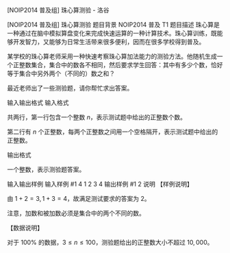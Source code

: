 



[NOIP2014 普及组] 珠心算测验 - 洛谷














[NOIP2014 普及组] 珠心算测验
题目背景
NOIP2014 普及 T1
题目描述
珠心算是一种通过在脑中模拟算盘变化来完成快速运算的一种计算技术。珠心算训练，既能够开发智力，又能够为日常生活带来很多便利，因而在很多学校得到普及。


某学校的珠心算老师采用一种快速考察珠心算加法能力的测验方法。他随机生成一个正整数集合，集合中的数各不相同，然后要求学生回答：其中有多少个数，恰好等于集合中另外两个（不同的）数之和？


最近老师出了一些测验题，请你帮忙求出答案。

输入输出格式
输入格式

共两行，第一行包含一个整数 $n$，表示测试题中给出的正整数个数。


第二行有 $n$ 个正整数，每两个正整数之间用一个空格隔开，表示测试题中给出的正整数。

输出格式

一个整数，表示测验题答案。

输入输出样例
输入样例 #1
4
1 2 3 4
输出样例 #1
2
说明
【样例说明】


由 $1+2=3,1+3=4$，故满足测试要求的答案为 $2$。  

注意，加数和被加数必须是集合中的两个不同的数。


【数据说明】


对于 $100\%$ 的数据，$3 \leq n \leq 100$，测验题给出的正整数大小不超过 $10,000$。







